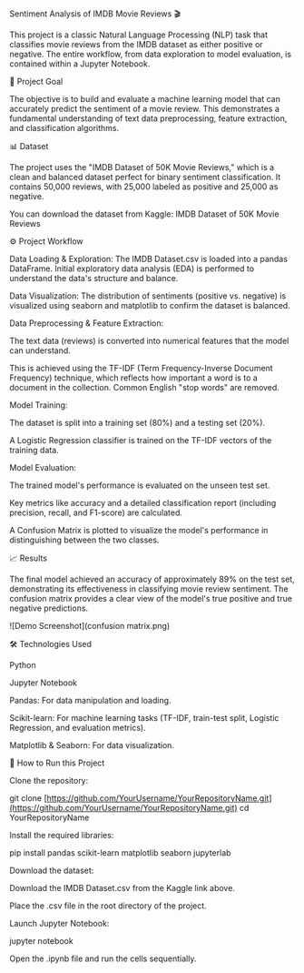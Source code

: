 Sentiment Analysis of IMDB Movie Reviews 🎬

This project is a classic Natural Language Processing (NLP) task that classifies movie reviews from the IMDB dataset as either positive or negative. The entire workflow, from data exploration to model evaluation, is contained within a Jupyter Notebook.

🎯 Project Goal

The objective is to build and evaluate a machine learning model that can accurately predict the sentiment of a movie review. This demonstrates a fundamental understanding of text data preprocessing, feature extraction, and classification algorithms.

📊 Dataset

The project uses the "IMDB Dataset of 50K Movie Reviews," which is a clean and balanced dataset perfect for binary sentiment classification. It contains 50,000 reviews, with 25,000 labeled as positive and 25,000 as negative.

You can download the dataset from Kaggle: IMDB Dataset of 50K Movie Reviews

⚙️ Project Workflow

Data Loading & Exploration: The IMDB Dataset.csv is loaded into a pandas DataFrame. Initial exploratory data analysis (EDA) is performed to understand the data's structure and balance.

Data Visualization: The distribution of sentiments (positive vs. negative) is visualized using seaborn and matplotlib to confirm the dataset is balanced.

Data Preprocessing & Feature Extraction:

The text data (reviews) is converted into numerical features that the model can understand.

This is achieved using the TF-IDF (Term Frequency-Inverse Document Frequency) technique, which reflects how important a word is to a document in the collection. Common English "stop words" are removed.

Model Training:

The dataset is split into a training set (80%) and a testing set (20%).

A Logistic Regression classifier is trained on the TF-IDF vectors of the training data.

Model Evaluation:

The trained model's performance is evaluated on the unseen test set.

Key metrics like accuracy and a detailed classification report (including precision, recall, and F1-score) are calculated.

A Confusion Matrix is plotted to visualize the model's performance in distinguishing between the two classes.

📈 Results

The final model achieved an accuracy of approximately 89% on the test set, demonstrating its effectiveness in classifying movie review sentiment. The confusion matrix provides a clear view of the model's true positive and true negative predictions.

![Demo Screenshot](confusion matrix.png)

🛠️ Technologies Used

Python

Jupyter Notebook

Pandas: For data manipulation and loading.

Scikit-learn: For machine learning tasks (TF-IDF, train-test split, Logistic Regression, and evaluation metrics).

Matplotlib & Seaborn: For data visualization.

🚀 How to Run this Project

Clone the repository:

git clone [https://github.com/YourUsername/YourRepositoryName.git](https://github.com/YourUsername/YourRepositoryName.git)
cd YourRepositoryName


Install the required libraries:

pip install pandas scikit-learn matplotlib seaborn jupyterlab


Download the dataset:

Download the IMDB Dataset.csv from the Kaggle link above.

Place the .csv file in the root directory of the project.

Launch Jupyter Notebook:

jupyter notebook


Open the .ipynb file and run the cells sequentially.
